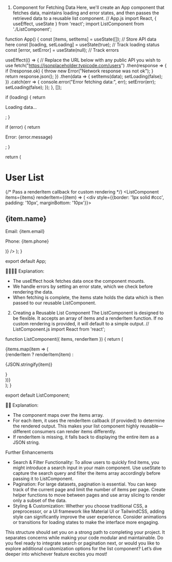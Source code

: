 1. Component for Fetching Data
Here, we'll create an App component that fetches data, maintains loading and error states, and then passes the retrieved data to a reusable list component.
// App.js
import React, { useEffect, useState } from 'react';
import ListComponent from './ListComponent';

function App() {
  const [items, setItems] = useState([]);       // Store API data here
  const [loading, setLoading] = useState(true);   // Track loading status
  const [error, setError] = useState(null);       // Track errors

  useEffect(() => {
    // Replace the URL below with any public API you wish to use
    fetch("https://jsonplaceholder.typicode.com/users")
      .then(response => {
        if (!response.ok) {
          throw new Error("Network response was not ok");
        }
        return response.json();
      })
      .then(data => {
        setItems(data);
        setLoading(false);
      })
      .catch(err => {
        console.error("Error fetching data:", err);
        setError(err);
        setLoading(false);
      });
  }, []);

  if (loading) {
    return <p>Loading data...</p>;
  }

  if (error) {
    return <p>Error: {error.message}</p>;
  }

  return (
    <div>
      <h1>User List</h1>
      {/* Pass a renderItem callback for custom rendering */}
      <ListComponent
        items={items}
        renderItem={(item) => (
          <div style={{border: '1px solid #ccc', padding: '10px', marginBottom: '10px'}}>
            <h2>{item.name}</h2>
            <p>Email: {item.email}</p>
            <p>Phone: {item.phone}</p>
          </div>
        )}
      />
    </div>
  );
}

export default App;


Explanation:
- The useEffect hook fetches data once the component mounts.
- We handle errors by setting an error state, which we check before rendering the data.
- When fetching is complete, the items state holds the data which is then passed to our reusable ListComponent.

2. Creating a Reusable List Component
The ListComponent is designed to be flexible. It accepts an array of items and a renderItem function. If no custom rendering is provided, it will default to a simple output.
// ListComponent.js
import React from 'react';

function ListComponent({ items, renderItem }) {
  return (
    <div>
      {items.map(item => (
        <div key={item.id}>
          {renderItem ? renderItem(item) : <p>{JSON.stringify(item)}</p>}
        </div>
      ))}
    </div>
  );
}

export default ListComponent;


Explanation:
- The component maps over the items array.
- For each item, it uses the renderItem callback (if provided) to determine the rendered output. This makes your list component highly reusable—different consumers can render items differently.
- If renderItem is missing, it falls back to displaying the entire item as a JSON string.

Further Enhancements
- Search & Filter Functionality:
To allow users to quickly find items, you might introduce a search input in your main component. Use useState to capture the search query and filter the items array accordingly before passing it to ListComponent.
- Pagination:
For large datasets, pagination is essential. You can keep track of the current page and limit the number of items per page. Create helper functions to move between pages and use array slicing to render only a subset of the data.
- Styling & Customization:
Whether you choose traditional CSS, a preprocessor, or a UI framework like Material UI or TailwindCSS, adding style can significantly improve the user experience. Consider animations or transitions for loading states to make the interface more engaging.

This structure should set you on a strong path to completing your project. It separates concerns while making your code modular and maintainable. Do you feel ready to integrate search or pagination next, or would you like to explore additional customization options for the list component? Let’s dive deeper into whichever feature excites you most!
